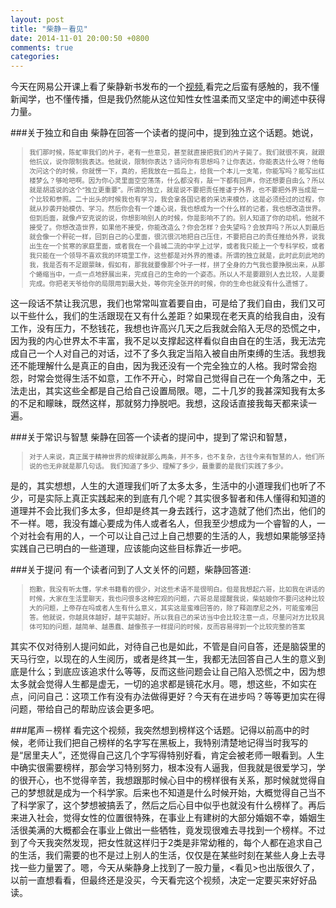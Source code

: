 ```yaml
---
layout: post
title: "柴静－看见"
date: 2014-11-01 20:00:50 +0800
comments: true
categories: 
---
```


<style type="text/css">
blockquote
{
	font-size: 0.75em;
}
</style>

今天在网易公开课上看了柴静新书发布的一个[视频](“http://v.163.com/movie/2014/7/V/6/MA1I1BARD_MA1II0AV6.html”),看完之后蛮有感触的，我不懂新闻学，也不懂传播，但是我仍然能从这位知性女性温柔而又坚定中的阐述中获得力量。

###关于独立和自由
柴静在回答一个读者的提问中，提到独立这个话题。她说，   
>我们那时候，陈虻审我们的片子，老有一些意见，甚至就直接把我们的片子毙了。我们就很不爽，就跟他抗议，说你限制我表达。他就说，限制你表达？请问你有思想吗？让你表达，你能表达什么呀？他每次问这个的时候，你就愣一下，真的，把我放在一孤岛上，给我一个本儿一支笔，你能写吗？能写出红楼梦么？够呛吧啊。因为你心灵里面空空荡荡，什么都没有，敲一下都有回声，你还想要自由么？所以就是胡适说的这个“独立更重要”。所谓的独立，就是说不要把责任推诿于外界，也不要把外界当成是一个比较和参照。二十出头的时候我也有学习，我会拿各国记者的采访来模仿，这是必须经过的过程，你就从抄袭开始模仿、学习。然后你会有一个雄心说，我也想成为一个什么样的记者，我也想改造世界。但到后面，就像卢安克说的说，你想影响别人的时候，你是影响不了的。别人知道了你的动机，他就不接受了。你想改造世界，如果他不接受，你能改造么？你会怎样？会失望吗？会放弃吗？所以人到最后就会像一个秤砣一样，回到自己的心里面，很沉很沉地把自己压住，不要把自己的责任推给外界，说我出生在一个贫寒的家庭里面，或者我在一个县城二流的中学上过学，或者我只能上一个专科学校，或者我只能在一个领导不喜欢我的环境里工作，这些都是对外界的推诿。所谓的独立就是，此时此刻此地的我，我是否有不足跟蒙昧，假如有，那我就要像那个叶子一样，拼了全身的力气我也要挣脱出来，从那个蜷缩当中，一点一点地舒展出来，完成自己的生命的一个姿态。所以人不是要跟别人去比较，人是要完成。你把老天爷给你的局限用到最大处，等你完全张开的时候，你的生命也就没有什么遗憾了。

这一段话不禁让我沉思，我们也常常叫宣着要自由，可是给了我们自由，我们又可以干些什么，我们的生活跟现在又有什么差距？如果现在老天真的给我自由，没有工作，没有压力，不愁钱花，我想也许高兴几天之后我就会陷入无尽的恐慌之中，因为我的内心世界太不丰富，我不足以支撑起这样看似自由自在的生活，我无法完成自己一个人对自己的对话，过不了多久我定当陷入被自由所束缚的生活。我想我还不能理解什么是真正的自由，因为我还没有一个完全独立的人格。我时常会抱怨，时常会觉得生活不如意，工作不开心，时常自己觉得自己在一个角落之中，无法走出，其实这些全都是自己给自己设置局限。嗯，二十几岁的我甚深知我有太多的不足和矇昧，既然这样，那就努力挣脱吧。我想，这段话直接我每天都来读一遍。

###关于常识与智慧
柴静在回答一个读者的提问中，提到了常识和智慧，  
>对于人来说，真正属于精神世界的规律就那么两条，并不多，也不复杂，古往今来有智慧的人，他们所说的也无非就是那几句话。 
>我们知道了多少、理解了多少，最重要的是我们实践了多少。

是的，其实想想，人生的大道理我们听了太多太多，生活中的小道理我们也听了不少，可是实际上真正实践起来的到底有几个呢？其实很多智者和伟人懂得和知道的道理并不会比我们多太多，但却是终其一身去践行，这才造就了他们杰出，他们的不一样。嗯，我没有雄心要成为伟人或者名人，但我至少想成为一个睿智的人，一个对社会有用的人，一个可以让自己过上自己想要的生活的人，我想如果能够坚持实践自己已明白的一些道理，应该能向这些目标靠近一步吧。

###关于提问
有一个读者问到了人文关怀的问题，柴静回答道:  
>抱歉，我没有听太懂，学术书籍看的很少，对这些术语不是很明白。但是我想起六哥，比如我在讲话的时候，大家在生活里聊天，我也问很多这种宏观的问题，六哥总是提醒我说，柴姑娘你不要问这种比较大的问题，上帝存在吗或者人生有什么意义，其实这是蛮难回答的，除了释迦摩尼之外，可能蛮难回答。他就说，你越具体越好，越平实越好。所以我自己的采访当中会比较注意一点，尽量问对方比较具体可知的问题，越简单、越愚蠢、越像孩子一样提问的时候，反而容易得到一个比较完整的答案

其实不仅对待别人提问如此，对待自己也是如此，不管是自问自答，还是脑袋里的天马行空，以现在的人生阅历，或者是终其一生，我都无法回答自己人生的意义到底是什么；到底应该追求什么等等，反而这些问题会让自己陷入恐慌之中，因为想太多就会觉得人生都是虚无，一切的追求都是镜花水月。嗯，想这些，不如实在点，问问自己：这项工作有没有办法做得更好？今天有在进步吗？等等更加实在得问题，带给自己的帮助应该会更多吧。

###尾声－榜样
看完这个视频，我突然想到榜样这个话题。记得以前高中的时候，老师让我们把自己榜样的名字写在黑板上，我特别清楚地记得当时我写的是“居里夫人”，还觉得自己这几个字写得特别好看，肯定会被老师一眼看到。人生中确实很需要榜样，那会学习特别努力，根本没有人逼我，但我就是很爱学习，学的很开心，也不觉得辛苦，我想跟那时候心目中的榜样很有关系，那时候就觉得自己的梦想就是成为一个科学家。后来也不知道是什么时候开始，大概觉得自己当不了科学家了，这个梦想被搞丢了，然后之后心目中似乎也就没有什么榜样了。再后来进入社会，觉得女性的位置很特殊，在事业上有建树的大部分婚姻不幸，婚姻生活很美满的大概都会在事业上做出一些牺牲，竟发现很难去寻找到一个榜样。不过到了今天我突然发现，把女性就这样归于2类是非常幼稚的，每个人都在追求自己的生活，我们需要的也不是过上别人的生活，仅仅是在某些时刻在某些人身上去寻找一些力量罢了。嗯，今天从柴静身上找到了一股力量，<看见>也出版很久了，以前一直想看看，但最终还是没买，今天看完这个视频，决定一定要买来好好品读。